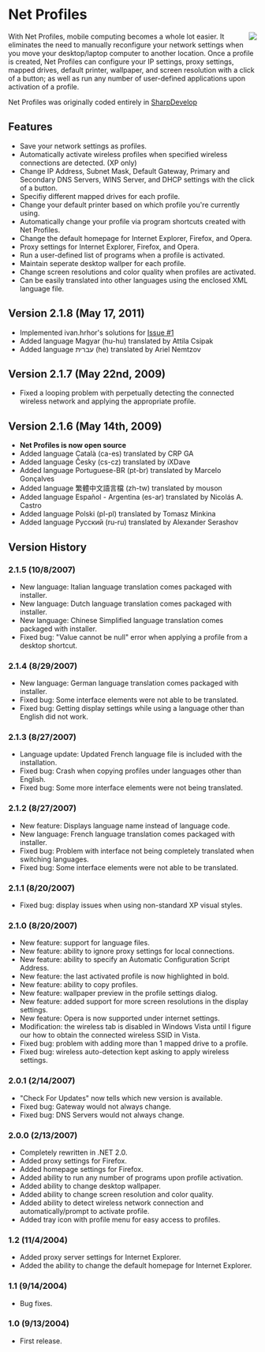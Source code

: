 # Net Profiles #
<img src='http://www.milnersolutions.com/netprofiles/images/netprofiles-main.png' align='right' />With Net Profiles, mobile computing becomes a whole lot easier. It eliminates the need to manually reconfigure your network settings when you move your desktop/laptop computer to another location. Once a profile is created, Net Profiles can configure your IP settings, proxy settings, mapped drives, default printer, wallpaper, and screen resolution with a click of a button; as well as run any number of user-defined applications upon activation of a profile.

Net Profiles was originally coded entirely in [SharpDevelop](http://www.icsharpcode.net/OpenSource/SD/)

## Features ##
  * Save your network settings as profiles.
  * Automatically activate wireless profiles when specified wireless connections are detected. (XP only)
  * Change IP Address, Subnet Mask, Default Gateway, Primary and Secondary DNS Servers, WINS Server, and DHCP settings with the click of a button.
  * Specifiy different mapped drives for each profile.
  * Change your default printer based on which profile you're currently using.
  * Automatically change your profile via program shortcuts created with Net Profiles.
  * Change the default homepage for Internet Explorer, Firefox, and Opera.
  * Proxy settings for Internet Explorer, Firefox, and Opera.
  * Run a user-defined list of programs when a profile is activated.
  * Maintain seperate desktop wallper for each profile.
  * Change screen resolutions and color quality when profiles are activated.
  * Can be easily translated into other languages using the enclosed XML language file.

## Version 2.1.8 (May 17, 2011) ##
  * Implemented ivan.hrhor's solutions for [Issue #1](http://code.google.com/p/netprofiles/issues/detail?id=1)
  * Added language Magyar (hu-hu) translated by Attila Csipak
  * Added language עברית (he) translated by Ariel Nemtzov

## Version 2.1.7 (May 22nd, 2009) ##
  * Fixed a looping problem with perpetually detecting the connected wireless network and applying the appropriate profile.

## Version 2.1.6 (May 14th, 2009) ##
  * **Net Profiles is now open source**
  * Added language Català (ca-es) translated by CRP GA
  * Added language Česky (cs-cz) translated by iXDave
  * Added language Portuguese-BR (pt-br) translated by Marcelo Gonçalves
  * Added language 繁體中文語言檔 (zh-tw) translated by mouson
  * Added language Español - Argentina (es-ar) translated by Nicolás A. Castro
  * Added language Polski (pl-pl) translated by Tomasz Minkina
  * Added language Русский (ru-ru) translated by Alexander Serashov

## Version History ##

### 2.1.5 (10/8/2007) ###
  * New language: Italian language translation comes packaged with installer.
  * New language: Dutch language translation comes packaged with installer.
  * New language: Chinese Simplified language translation comes packaged with installer.
  * Fixed bug: "Value cannot be null" error when applying a profile from a desktop shortcut.

### 2.1.4 (8/29/2007) ###
  * New language: German language translation comes packaged with installer.
  * Fixed bug: Some interface elements were not able to be translated.
  * Fixed bug: Getting display settings while using a language other than English did not work.

### 2.1.3 (8/27/2007) ###
  * Language update: Updated French language file is included with the installation.
  * Fixed bug: Crash when copying profiles under languages other than English.
  * Fixed bug: Some more interface elements were not being translated.

### 2.1.2 (8/27/2007) ###
  * New feature: Displays language name instead of language code.
  * New language: French language translation comes packaged with installer.
  * Fixed bug: Problem with interface not being completely translated when switching languages.
  * Fixed bug: Some interface elements were not able to be translated.

### 2.1.1 (8/20/2007) ###
  * Fixed bug: display issues when using non-standard XP visual styles.

### 2.1.0 (8/20/2007) ###
  * New feature: support for language files.
  * New feature: ability to ignore proxy settings for local connections.
  * New feature: ability to specify an Automatic Configuration Script Address.
  * New feature: the last activated profile is now highlighted in bold.
  * New feature: ability to copy profiles.
  * New feature: wallpaper preview in the profile settings dialog.
  * New feature: added support for more screen resolutions in the display settings.
  * New feature: Opera is now supported under internet settings.
  * Modification: the wireless tab is disabled in Windows Vista until I figure our how to obtain the connected wireless SSID in Vista.
  * Fixed bug: problem with adding more than 1 mapped drive to a profile.
  * Fixed bug: wireless auto-detection kept asking to apply wireless settings.

### 2.0.1 (2/14/2007) ###
  * "Check For Updates" now tells which new version is available.
  * Fixed bug: Gateway would not always change.
  * Fixed bug: DNS Servers would not always change.

### 2.0.0 (2/13/2007) ###
  * Completely rewritten in .NET 2.0.
  * Added proxy settings for Firefox.
  * Added homepage settings for Firefox.
  * Added ability to run any number of programs upon profile activation.
  * Added ability to change desktop wallpaper.
  * Added ability to change screen resolution and color quality.
  * Added ability to detect wireless network connection and automatically/prompt to activate profile.
  * Added tray icon with profile menu for easy access to profiles.

### 1.2 (11/4/2004) ###
  * Added proxy server settings for Internet Explorer.
  * Added the ability to change the default homepage for Internet Explorer.

### 1.1 (9/14/2004) ###
  * Bug fixes.

### 1.0 (9/13/2004) ###
  * First release.